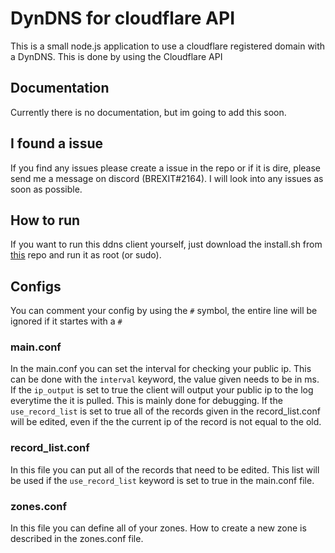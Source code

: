 # DynDNS for cloudflare API
This is a small node.js application to use a cloudflare registered domain with a DynDNS. This is done by using the Cloudflare API


## Documentation
Currently there is no documentation, but im going to add this soon.

## I found a issue
If you find any issues please create a issue in the repo or if it is dire, please send me a message on discord (BREXIT#2164). I will look into any issues as soon as possible.

## How to run
If you want to run this ddns client yourself, just download the install.sh from [this](https://github.com/BakxY/DynDNSCloudflareInstall/tree/main) repo and run it as root (or sudo).

## Configs
You can comment your config by using the `#` symbol, the entire line will be ignored if it startes with a `#`
### main.conf
In the main.conf you can set the interval for checking your public ip. This can be done with the `interval` keyword, the value given needs to be in ms. If the `ip_output` is set to true the client will output your public ip to the log everytime the it is pulled. This is mainly done for debugging. If the `use_record_list` is set to true all of the records given in the record_list.conf will be edited, even if the the current ip of the record is not equal to the old. 

### record_list.conf
In this file you can put all of the records that need to be edited. This list will be used if the `use_record_list` keyword is set to true in the main.conf file.

### zones.conf
In this file you can define all of your zones. How to create a new zone is described in the zones.conf file.